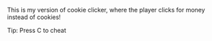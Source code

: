 This is my version of cookie clicker, where the player clicks for money instead
of cookies!


Tip: Press C to cheat
